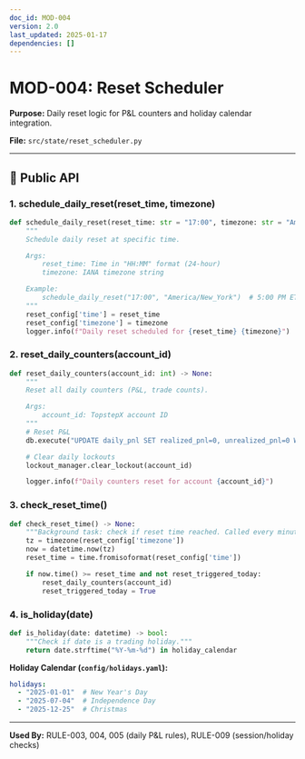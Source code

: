 ```yaml
---
doc_id: MOD-004
version: 2.0
last_updated: 2025-01-17
dependencies: []
---
```


# MOD-004: Reset Scheduler

**Purpose:** Daily reset logic for P&L counters and holiday calendar integration.

**File:** `src/state/reset_scheduler.py`

---

## 🔧 Public API

### **1. schedule_daily_reset(reset_time, timezone)**
```python
def schedule_daily_reset(reset_time: str = "17:00", timezone: str = "America/New_York") -> None:
    """
    Schedule daily reset at specific time.

    Args:
        reset_time: Time in "HH:MM" format (24-hour)
        timezone: IANA timezone string

    Example:
        schedule_daily_reset("17:00", "America/New_York")  # 5:00 PM ET
    """
    reset_config['time'] = reset_time
    reset_config['timezone'] = timezone
    logger.info(f"Daily reset scheduled for {reset_time} {timezone}")
```

### **2. reset_daily_counters(account_id)**
```python
def reset_daily_counters(account_id: int) -> None:
    """
    Reset all daily counters (P&L, trade counts).

    Args:
        account_id: TopstepX account ID
    """
    # Reset P&L
    db.execute("UPDATE daily_pnl SET realized_pnl=0, unrealized_pnl=0 WHERE account_id=?", (account_id,))

    # Clear daily lockouts
    lockout_manager.clear_lockout(account_id)

    logger.info(f"Daily counters reset for account {account_id}")
```

### **3. check_reset_time()**
```python
def check_reset_time() -> None:
    """Background task: check if reset time reached. Called every minute."""
    tz = timezone(reset_config['timezone'])
    now = datetime.now(tz)
    reset_time = time.fromisoformat(reset_config['time'])

    if now.time() >= reset_time and not reset_triggered_today:
        reset_daily_counters(account_id)
        reset_triggered_today = True
```

### **4. is_holiday(date)**
```python
def is_holiday(date: datetime) -> bool:
    """Check if date is a trading holiday."""
    return date.strftime("%Y-%m-%d") in holiday_calendar
```

**Holiday Calendar (`config/holidays.yaml`):**
```yaml
holidays:
  - "2025-01-01"  # New Year's Day
  - "2025-07-04"  # Independence Day
  - "2025-12-25"  # Christmas
```

---

**Used By:** RULE-003, 004, 005 (daily P&L rules), RULE-009 (session/holiday checks)
